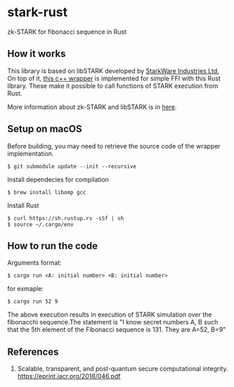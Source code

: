 # stark-rust
zk-STARK for fibonacci sequence in Rust

## How it works
This library is based on libSTARK developed by [StarkWare Industries Ltd.](https://www.starkware.co/)
On top of it, [this c++ wrapper](https://github.com/LayerXcom/libSTARK/tree/libstark-rs/fsrs)
is implemented for simple FFI with this Rust library.
These make it possible to call functions of STARK execution from Rust.

More information about zk-STARK and libSTARK is in [here](https://github.com/elibensasson/libSTARK).

## Setup on macOS
Before building, you may need to retrieve the source code of the wrapper implementation.
```
$ git submodule update --init --recursive
```
Install dependecies for compilation 
```
$ brew install libomp gcc
```
Install Rust
```
$ curl https://sh.rustup.rs -sSf | sh 
$ source ~/.cargo/env
```

## How to run the code
Arguments format:
```
$ cargo run <A: initial number> <B: initial number>
```

 for exmaple:
 ```
 $ cargo run 52 9
 ```
 The above execution results in execution of STARK simulation over the fibonacchi sequence.The statement is "I know secret numbers A, B such that the 5th element of the Fibonacci sequence is 131. They are A=52, B=9"

## References
1. Scalable, transparent, and post-quantum secure computational integrity. <https://eprint.iacr.org/2018/046.pdf>
